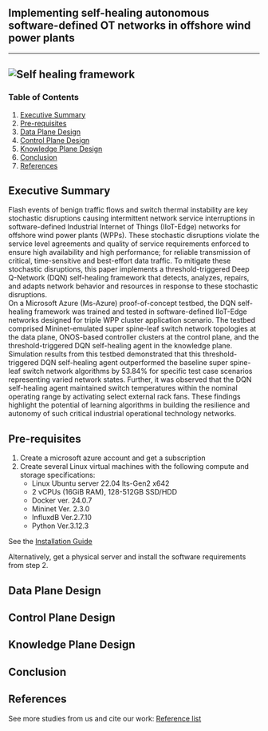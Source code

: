 ## Implementing self-healing autonomous software-defined OT networks in offshore wind power plants


---
![Self healing framework](https://github.com/PinaPhD/A-threshold-triggered-DQN-self-healing-framework/blob/main/Data/selfheal.png)
---

### Table of Contents
1. [Executive Summary](#summary)
2. [Pre-requisites](#requirements)
3. [Data Plane Design](#data-plane-design)
4. [Control Plane Design](#control-plane-design)
5. [Knowledge Plane Design](#knowledge-plane-design)
6. [Conclusion](#conclusion)
7. [References](#references)



## Executive Summary

Flash events of benign traffic flows and switch thermal instability are key stochastic disruptions causing intermittent network service interruptions in software-defined Industrial Internet of Things (IIoT-Edge) networks for offshore wind power plants (WPPs). 
These stochastic disruptions violate the service level agreements and quality of service requirements enforced to ensure high availability and high performance; for reliable transmission of critical, time-sensitive and best-effort data traffic. 
To mitigate these stochastic disruptions, this paper implements a threshold-triggered Deep Q-Network (DQN) self-healing framework that detects, analyzes, repairs, and adapts network behavior and resources in response to these stochastic disruptions.  
On a Microsoft Azure (Ms-Azure) proof-of-concept testbed, the DQN self-healing framework was trained and tested in software-defined IIoT-Edge networks designed for triple WPP cluster application scenario. 
The testbed comprised Mininet-emulated super spine-leaf switch network topologies at the data plane, ONOS-based controller clusters at the control plane, and the threshold-triggered DQN self-healing agent in the knowledge plane.
Simulation results from this testbed demonstrated that this threshold-triggered DQN self-healing agent outperformed the baseline super spine-leaf switch network algorithms by 53.84% for specific test case scenarios representing varied network states. 
Further, it was observed that the DQN self-healing agent maintained switch temperatures within the nominal operating range by activating select external rack fans. 
These findings highlight the potential of learning algorithms in building the resilience and autonomy of such critical industrial operational technology networks. 


## Pre-requisites

1. Create a microsoft azure account and get a subscription
2. Create several Linux virtual machines with the following compute and storage specifications: 
    - Linux Ubuntu server 22.04 lts-Gen2 x642
    - 2 vCPUs (16GiB RAM), 128-512GB SSD/HDD
    - Docker ver. 24.0.7
    - Mininet Ver. 2.3.0
    - InfluxdB Ver.2.7.10
    - Python Ver.3.12.3

See the [Installation Guide](https://github.com/PinaPhD/A-threshold-triggered-DQN-self-healing-framework/blob/main/ControlPlane/ONOS.md)

Alternatively, get a physical server and install the software requirements from step 2.



## Data Plane Design

## Control Plane Design

## Knowledge Plane Design

## Conclusion


## References

See more studies from us and cite our work: [Reference list](https://github.com/PinaPhD/A-threshold-triggered-DQN-self-healing-framework/blob/main/References.md)
